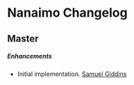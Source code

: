 # Nanaimo Changelog

## Master

##### Enhancements

* Initial implementation.
  [Samuel Giddins](https://github.com/segiddins)
